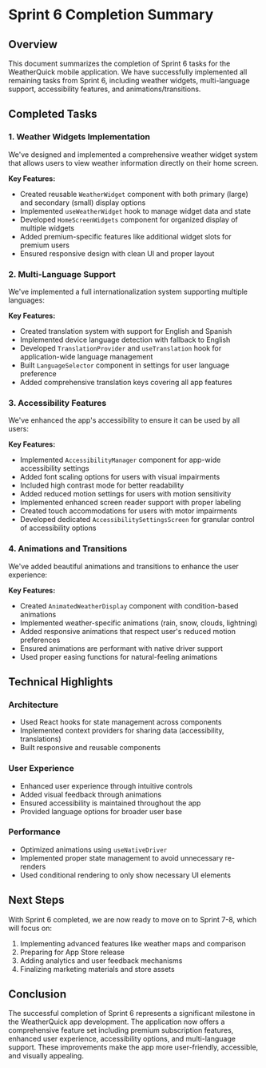 # Sprint 6 Completion Summary

## Overview
This document summarizes the completion of Sprint 6 tasks for the WeatherQuick mobile application. We have successfully implemented all remaining tasks from Sprint 6, including weather widgets, multi-language support, accessibility features, and animations/transitions.

## Completed Tasks

### 1. Weather Widgets Implementation
We've designed and implemented a comprehensive weather widget system that allows users to view weather information directly on their home screen.

**Key Features:**
- Created reusable `WeatherWidget` component with both primary (large) and secondary (small) display options
- Implemented `useWeatherWidget` hook to manage widget data and state
- Developed `HomeScreenWidgets` component for organized display of multiple widgets
- Added premium-specific features like additional widget slots for premium users
- Ensured responsive design with clean UI and proper layout

### 2. Multi-Language Support
We've implemented a full internationalization system supporting multiple languages:

**Key Features:**
- Created translation system with support for English and Spanish
- Implemented device language detection with fallback to English
- Developed `TranslationProvider` and `useTranslation` hook for application-wide language management
- Built `LanguageSelector` component in settings for user language preference
- Added comprehensive translation keys covering all app features

### 3. Accessibility Features
We've enhanced the app's accessibility to ensure it can be used by all users:

**Key Features:**
- Implemented `AccessibilityManager` component for app-wide accessibility settings
- Added font scaling options for users with visual impairments
- Included high contrast mode for better readability
- Added reduced motion settings for users with motion sensitivity
- Implemented enhanced screen reader support with proper labeling
- Created touch accommodations for users with motor impairments
- Developed dedicated `AccessibilitySettingsScreen` for granular control of accessibility options

### 4. Animations and Transitions
We've added beautiful animations and transitions to enhance the user experience:

**Key Features:**
- Created `AnimatedWeatherDisplay` component with condition-based animations
- Implemented weather-specific animations (rain, snow, clouds, lightning)
- Added responsive animations that respect user's reduced motion preferences
- Ensured animations are performant with native driver support
- Used proper easing functions for natural-feeling animations

## Technical Highlights

### Architecture
- Used React hooks for state management across components
- Implemented context providers for sharing data (accessibility, translations)
- Built responsive and reusable components

### User Experience
- Enhanced user experience through intuitive controls
- Added visual feedback through animations
- Ensured accessibility is maintained throughout the app
- Provided language options for broader user base

### Performance
- Optimized animations using `useNativeDriver`
- Implemented proper state management to avoid unnecessary re-renders
- Used conditional rendering to only show necessary UI elements

## Next Steps
With Sprint 6 completed, we are now ready to move on to Sprint 7-8, which will focus on:

1. Implementing advanced features like weather maps and comparison
2. Preparing for App Store release
3. Adding analytics and user feedback mechanisms
4. Finalizing marketing materials and store assets

## Conclusion
The successful completion of Sprint 6 represents a significant milestone in the WeatherQuick app development. The application now offers a comprehensive feature set including premium subscription features, enhanced user experience, accessibility options, and multi-language support. These improvements make the app more user-friendly, accessible, and visually appealing. 